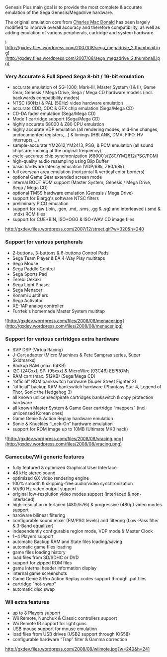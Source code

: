 Genesis Plus main goal is to provide the most complete & accurate emulation of the Sega Genesis/Megadrive hardware.

The original emulation core from [Charles Mac Donald](http://cgfm2.emuviews.com/) has been largely modified to improve overall accuracy and therefore compatibility, as well as adding emulation of various peripherals, cartridge and system hardware.

![http://gxdev.files.wordpress.com/2007/08/sega_megadrive_2.thumbnail.jpg](http://gxdev.files.wordpress.com/2007/08/sega_megadrive_2.thumbnail.jpg)

### Very Accurate & Full Speed Sega 8-bit / 16-bit emulation ###
  * accurate emulation of SG-1000, Mark-III, Master System (I & II), Game Gear, Genesis / Mega Drive, Sega / Mega CD hardware models (incl. backwards compatibility modes)
  * NTSC (60Hz) & PAL (50Hz) video hardware emulation
  * accurate CDD, CDC & GFX chip emulation (Sega/Mega CD)
  * CD-DA fader emulation (Sega/Mega CD)
  * Mode 1 cartridge support (Sega/Mega CD)
  * highly accurate 68000 & Z80 CPU emulation
  * highly accurate VDP emulation (all rendering modes, mid-line changes, undocumented registers,…) & timings (HBLANK, DMA, FIFO, HV interrupts,…)
  * sample-accurate YM2612,YM2413, PSG, & PCM emulation (all sound chips are running at the original frequency)
  * cycle-accurate chip synchronization (68000’s/Z80/YM2612/PSG/PCM)
  * high-quality audio resampling using Blip Buffer
  * basic hardware latency emulation (VDP/68k, Z80/68k)
  * full overscan area emulation (horizontal & vertical color borders)
  * optional Game Gear extended screen mode
  * internal BOOT ROM support (Master System, Genesis / Mega Drive, Sega / Mega CD)
  * optional TMSS hardware emulation (Genesis / Mega Drive)
  * support for Blargg's software NTSC filters
  * preliminary PICO emulation
  * support for raw (.bin, .gen, .md, .sms, .gg & .sg) and interleaved (.smd & .mdx) ROM files
  * support for CUE+BIN, ISO+OGG & ISO+WAV CD image files


http://gxdev.files.wordpress.com/2007/12/street.gif?w=320&h=240

### Support for various peripherals ###
  * 2-buttons, 3-buttons & 6-buttons Control Pads
  * Sega Team Player & EA 4-Way Play multitaps
  * Sega Mouse
  * Sega Paddle Control
  * Sega Sports Pad
  * Terebi Oekaki
  * Sega Light Phaser
  * Sega Menacer
  * Konami Justifiers
  * Sega Activator
  * XE-1AP analog controller
  * Furrtek's homemade Master System multitap

![http://gxdev.wordpress.com/files/2008/08/menacer.jpg](http://gxdev.wordpress.com/files/2008/08/menacer.jpg)

### Support for various cartridges extra hardware ###
  * SVP DSP (Virtua Racing)
  * J-Cart adapter (Micro Machines & Pete Sampras series, Super Skidmarks)
  * Backup RAM (max. 64KB)
  * I2C (24Cxx), SPI (95xxx) & MicroWire (93C46) EEPROMs
  * RAM cart (max. 512KB) (Sega/Mega CD)
  * “official” ROM bankswitch hardware (Super Street Fighter 2)
  * “official” backup RAM bankswitch hardware (Phantasy Star 4, Legend of Thor, Sonic the Hedgehog 3)
  * all known unlicensed/pirate cartridges bankswitch & copy protection hardware
  * all known Master System & Game Gear cartridge “mappers” (incl. unlicensed Korean ones)
  * Game Genie & Action Replay hardware emulation
  * Sonic & Knuckles “Lock-On” hardware emulation
  * support for ROM image up to 10MB (Ultimate MK3 hack)

![http://gxdev.wordpress.com/files/2008/08/vracing.png](http://gxdev.wordpress.com/files/2008/08/vracing.png)

### Gamecube/Wii generic features ###

  * fully featured & optimized Graphical User Interface
  * 48 kHz stereo sound
  * optimized GX video rendering engine
  * 100% smooth & skipping-free audio/video synchronization
  * 50/60 Hz video output support
  * original low-resolution video modes support (interlaced & non-interlaced)
  * high-resolution interlaced (480i/576i) & progressive (480p) video modes support
  * hardware bilinear filtering
  * configurable sound mixer (FM/PSG levels) and filtering (Low-Pass filter & 3-Band equalizer)
  * independently configurable region mode, VDP mode & Master Clock
  * 1~4 Players support
  * automatic Backup RAM and State files loading/saving
  * automatic game files loading
  * game files loading history
  * load files from SD/SDHC or DVD
  * support for zipped ROM files
  * game internal header information display
  * internal game screenshots
  * Game Genie & Pro Action Replay codes support through .pat files
  * cartridge "hot-swap"
  * automatic disc swap


### Wii extra features ###
  * up to 8 Players support
  * Wii Remote, Nunchuk & Classic controllers support
  * Wii Remote IR support for light guns
  * USB mouse support for mouse emulation
  * load files from USB drives (USB2 support through IOS58)
  * configurable hardware “Trap” filter & Gamma correction

http://gxdev.files.wordpress.com/2008/08/wiimote.jpg?w=240&h=241